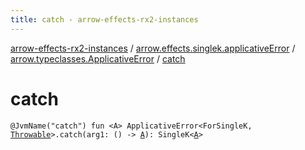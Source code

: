 ```yaml
---
title: catch - arrow-effects-rx2-instances
---
```


[arrow-effects-rx2-instances](../../index.html) / [arrow.effects.singlek.applicativeError](../index.html) / [arrow.typeclasses.ApplicativeError](index.html) / [catch](./catch.html)

# catch

`@JvmName("catch") fun <A> ApplicativeError<ForSingleK, `[`Throwable`](https://kotlinlang.org/api/latest/jvm/stdlib/kotlin/-throwable/index.html)`>.catch(arg1: () -> `[`A`](catch.html#A)`): SingleK<`[`A`](catch.html#A)`>`
